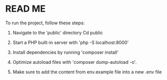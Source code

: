 # READ ME

To run the project, follow these steps:

1. Navigate to the 'public' directory
  Cd public

2. Start a PHP built-in server with 'php -S localhost:8000' 

3. Install dependencies by running 'composer install'

4. Optimize autoload files with 'composer dump-autoload -o'.

5. Make sure to add the content from env.example file into a new .env file
